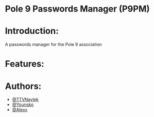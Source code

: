 # Pole 9 Passwords Manager (P9PM)

# Introduction:
A passwords manager for the Pole 9 association

# Features:

# Authors:
- [@TTVNaylek](https://github.com/TTVNaylek)
- [@Younsko](https://github.com/Younsko)
- [@Alexx]()

